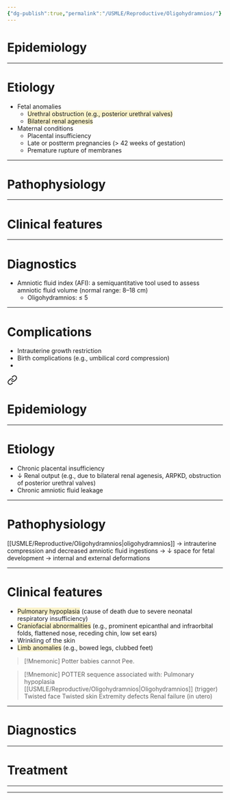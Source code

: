 ```yaml
---
{"dg-publish":true,"permalink":"/USMLE/Reproductive/Oligohydramnios/"}
---
```


# Epidemiology


---
# Etiology
- Fetal anomalies
	- <span style="background:rgba(240, 200, 0, 0.2)">Urethral obstruction (e.g., posterior urethral valves)</span>
	- <span style="background:rgba(240, 200, 0, 0.2)">Bilateral renal agenesis</span>
- Maternal conditions
	- Placental insufficiency
	- Late or postterm pregnancies (> 42 weeks of gestation)
	- Premature rupture of membranes

---
# Pathophysiology


---
# Clinical features


---
# Diagnostics
- Amniotic fluid index (AFI): a semiquantitative tool used to assess amniotic fluid volume (normal range: 8–18 cm)
	- Oligohydramnios: ≤ 5

---
# Complications
- Intrauterine growth restriction
- Birth complications (e.g., umbilical cord compression)
- 
<div class="transclusion internal-embed is-loaded"><a class="markdown-embed-link" href="/USMLE/Renal/Potter sequence/" aria-label="Open link"><svg xmlns="http://www.w3.org/2000/svg" width="24" height="24" viewBox="0 0 24 24" fill="none" stroke="currentColor" stroke-width="2" stroke-linecap="round" stroke-linejoin="round" class="svg-icon lucide-link"><path d="M10 13a5 5 0 0 0 7.54.54l3-3a5 5 0 0 0-7.07-7.07l-1.72 1.71"></path><path d="M14 11a5 5 0 0 0-7.54-.54l-3 3a5 5 0 0 0 7.07 7.07l1.71-1.71"></path></svg></a><div class="markdown-embed">




# Epidemiology


---
# Etiology
- Chronic placental insufficiency
- ↓ Renal output (e.g., due to bilateral renal agenesis, ARPKD, obstruction of posterior urethral valves)
- Chronic amniotic fluid leakage

---
# Pathophysiology
[[USMLE/Reproductive/Oligohydramnios\|oligohydramnios]] → intrauterine compression and decreased amniotic fluid ingestions → ↓ space for fetal development → internal and external deformations

---
# Clinical features
- <span style="background:rgba(240, 200, 0, 0.2)">Pulmonary hypoplasia</span> (cause of death due to severe neonatal respiratory insufficiency)
- <span style="background:rgba(240, 200, 0, 0.2)">Craniofacial abnormalities</span> (e.g., prominent epicanthal and infraorbital folds, flattened nose, receding chin, low set ears) 
- Wrinkling of the skin 
- <span style="background:rgba(240, 200, 0, 0.2)">Limb anomalies</span> (e.g., bowed legs, clubbed feet)
>[!Mnemonic] 
>Potter babies cannot Pee.

>[!Mnemonic] 
>POTTER sequence associated with:
>Pulmonary hypoplasia
>[[USMLE/Reproductive/Oligohydramnios\|Oligohydramnios]] (trigger)
>Twisted face
>Twisted skin
>Extremity defects
>Renal failure (in utero)

---
# Diagnostics


---
# Treatment


---


</div></div>


---
